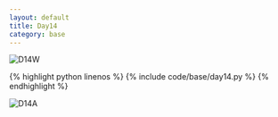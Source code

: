 ```yaml
---
layout: default
title: Day14
category: base
---
```


![D14W](https://cdn.jsdelivr.net/gh/102300671/image@main/pydevbase/base/D14W,png)

{% highlight python linenos %}
{% include code/base/day14.py %}
{% endhighlight %}

![D14A](https://cdn.jsdelivr.net/gh/102300671/image@main/pydevbase/base/D14A.png)
